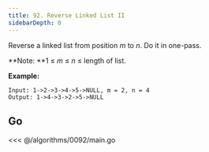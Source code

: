 ```yaml
---
title: 92. Reverse Linked List II
sidebarDepth: 0
---
```


Reverse a linked list from position *m* to *n*. Do it in one-pass.

**Note: **1 ≤ *m* ≤ *n* ≤ length of list.

**Example:**

```
Input: 1->2->3->4->5->NULL, m = 2, n = 4
Output: 1->4->3->2->5->NULL
```

## Go

<<< @/algorithms/0092/main.go

